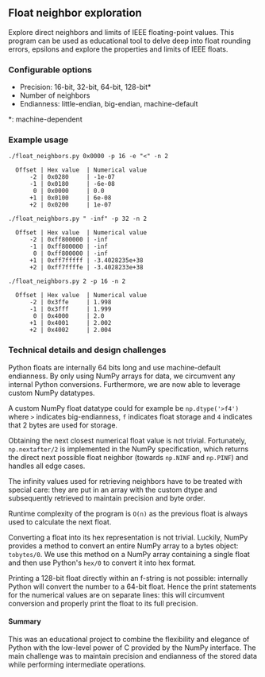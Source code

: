 ## Float neighbor exploration
Explore direct neighbors and limits of IEEE floating-point values. This program can be used as educational tool to delve deep into float rounding errors, epsilons and explore the properties and limits of IEEE floats.

### Configurable options
- Precision: 16-bit, 32-bit, 64-bit, 128-bit*
- Number of neighbors
- Endianness: little-endian, big-endian, machine-default

*: machine-dependent

### Example usage
`./float_neighbors.py 0x0000 -p 16 -e "<" -n 2`
```
  Offset | Hex value  | Numerical value
      -2 | 0x0280     | -1e-07
      -1 | 0x0180     | -6e-08
       0 | 0x0000     | 0.0
      +1 | 0x0100     | 6e-08
      +2 | 0x0200     | 1e-07
```

`./float_neighbors.py " -inf" -p 32 -n 2`
```
  Offset | Hex value  | Numerical value
      -2 | 0xff800000 | -inf
      -1 | 0xff800000 | -inf
       0 | 0xff800000 | -inf
      +1 | 0xff7fffff | -3.4028235e+38
      +2 | 0xff7ffffe | -3.4028233e+38
```

`./float_neighbors.py 2 -p 16 -n 2`
```
  Offset | Hex value  | Numerical value
      -2 | 0x3ffe     | 1.998
      -1 | 0x3fff     | 1.999
       0 | 0x4000     | 2.0
      +1 | 0x4001     | 2.002
      +2 | 0x4002     | 2.004
```

### Technical details and design challenges
Python floats are internally 64 bits long and use machine-default endianness. By only using NumPy arrays for data, we circumvent any internal Python conversions. Furthermore, we are now able to leverage custom NumPy datatypes.

A custom NumPy float datatype could for example be `np.dtype('>f4')` where `>` indicates big-endianness, `f` indicates float storage and `4` indicates that 2 bytes are used for storage.

Obtaining the next closest numerical float value is not trivial. Fortunately, `np.nextafter/2` is implemented in the NumPy specification, which returns the direct next possible float neighbor (towards `np.NINF` and `np.PINF`) and handles all edge cases.

The infinity values used for retrieving neighbors have to be treated with special care: they are put in an array with the custom dtype and subsequently retrieved to maintain precision and byte order.

Runtime complexity of the program is `O(n)` as the previous float is always used to calculate the next float.

Converting a float into its hex representation is not trivial. Luckily, NumPy provides a method to convert an entire NumPy array to a bytes object: `tobytes/0`. We use this method on a NumPy array containing a single float and then use Python's `hex/0` to convert it into hex format.

Printing a 128-bit float directly within an f-string is not possible: internally Python will convert the number to a 64-bit float. Hence the print statements for the numerical values are on separate lines: this will circumvent conversion and properly print the float to its full precision.

#### Summary
This was an educational project to combine the flexibility and elegance of Python with the low-level power of C provided by the NumPy interface. The main challenge was to maintain precision and endianness of the stored data while performing intermediate operations.
